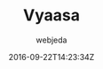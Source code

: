 ---
title: "Vyaasa"
github: https://github.com/sharu725/vyaasa
demo: http://webjeda.com/vyaasa
author: webjeda
draft: true
ssg:
  - Jekyll
cms:
  - No Cms
date: 2016-09-22T14:23:34Z
github_branch: master
---
